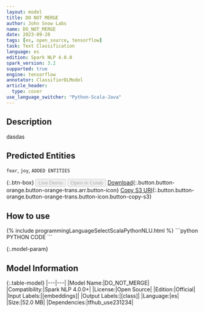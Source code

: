 ```yaml
---
layout: model
title: DO NOT MERGE
author: John Snow Labs
name: DO_NOT_MERGE
date: 2023-09-20
tags: [es, open_source, tensorflow]
task: Text Classification
language: es
edition: Spark NLP 4.0.0
spark_version: 3.2
supported: true
engine: tensorflow
annotator: ClassifierDLModel
article_header:
  type: cover
use_language_switcher: "Python-Scala-Java"
---
```


## Description

dasdas

## Predicted Entities

`fear`, `joy`, `ADDED ENTITIES`

{:.btn-box}
<button class="button button-orange" disabled>Live Demo</button>
<button class="button button-orange" disabled>Open in Colab</button>
[Download](https://s3.amazonaws.com/auxdata.johnsnowlabs.com/public/models/DO_NOT_MERGE_es_4.0.0_3.2_1695234017167.zip){:.button.button-orange.button-orange-trans.arr.button-icon}
[Copy S3 URI](s3://auxdata.johnsnowlabs.com/public/models/DO_NOT_MERGE_es_4.0.0_3.2_1695234017167.zip){:.button.button-orange.button-orange-trans.button-icon.button-copy-s3}

## How to use



<div class="tabs-box" markdown="1">
{% include programmingLanguageSelectScalaPythonNLU.html %}
```python
PYTHON CODE
```

</div>

{:.model-param}
## Model Information

{:.table-model}
|---|---|
|Model Name:|DO_NOT_MERGE|
|Compatibility:|Spark NLP 4.0.0+|
|License:|Open Source|
|Edition:|Official|
|Input Labels:|[embeddings]|
|Output Labels:|[class]|
|Language:|es|
|Size:|52.0 MB|
|Dependencies:|tfhub_use231234|